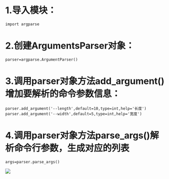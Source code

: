 #  
# 1.导入模块：
    
    import argparse
    
# 2.创建ArgumentsParser对象：
    
    parser=argparse.ArgumentParser()
    
# 3.调用parser对象方法add_argument()增加要解析的命令参数信息：
    
    parser.add_argument('--length',default=10,type=int,help='长度')
    parser.add_argument('--width',default=5,type=int,help='宽度')
    
# 4.调用parser对象方法parse_args()解析命令行参数，生成对应的列表
    
    args=parser.parse_args()
    
![](https://cdn.jsdelivr.net/gh/JNchengge/image@master/argparse.PNG)
